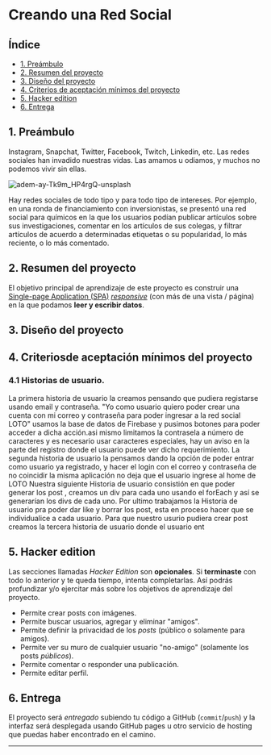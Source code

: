 # Creando una Red Social

## Índice

* [1. Preámbulo](#1-preámbulo)
* [2. Resumen del proyecto](#2-resumen-del-proyecto)
* [3. Diseño del proyecto](#3-diseño-del-proyecto)
* [4. Criterios de aceptación mínimos del proyecto](#4-criterios-de-aceptación-mínimos-del-proyecto)
* [5. Hacker edition](#5-hacker-edition)
* [6. Entrega](#6-entrega)

## 1. Preámbulo

Instagram, Snapchat, Twitter, Facebook, Twitch, Linkedin, etc. Las redes
sociales han invadido nuestras vidas. Las amamos u odiamos, y muchos no podemos
vivir sin ellas.

![adem-ay-Tk9m_HP4rgQ-unsplash](https://user-images.githubusercontent.com/110297/135544666-4efa54f1-4ff6-4c4c-b398-6df04ef56117.jpg)

Hay redes sociales de todo tipo y para todo tipo de intereses. Por ejemplo,
en una ronda de financiamiento con inversionistas, se presentó una red social
para químicos en la que los usuarios podían publicar artículos sobre sus
investigaciones, comentar en los artículos de sus colegas, y filtrar artículos
de acuerdo a determinadas etiquetas o su popularidad, lo más reciente, o lo
más comentado.

## 2. Resumen del proyecto

El objetivo principal de aprendizaje de este proyecto es construir una
[Single-page Application (SPA)](https://es.wikipedia.org/wiki/Single-page_application)
[_responsive_](https://curriculum.laboratoria.la/es/topics/css/02-responsive) (con más de una vista / página)
en la que podamos **leer y escribir datos**.

## 3. Diseño del proyecto

## 4. Criteriosde aceptación mínimos del proyecto

### 4.1 Historias de usuario.
La primera historia de usuario la creamos pensando que pudiera registarse usando email y contraseña. "Yo como usuario quiero poder crear una cuenta con mi correo y contraseña para poder ingresar a la red social LOTO" usamos la base de datos de Firebase y pusimos botones para poder acceder a dicha acción.asi mismo limitamos la contrasela a número de caracteres y es necesario usar caracteres especiales, hay un aviso en la parte del registro donde el usuario puede ver dicho requerimiento.
La segunda historia de usuario la pensamos dando la opción de poder entrar como usuario ya registrado, y hacer el login con el correo y contraseña de no coincidir la misma aplicación no deja que el usuario ingrese al home de LOTO
Nuestra siguiente Historia de usuario consistión en que poder generar los post , creamos un div para cada uno usando el forEach y así se generarían los divs de cada uno.
Por ultimo trabajamos la Historia de usuario pra poder dar like y borrar los post, esta en proceso hacer que se individualice a cada usuario.
Para que nuestro usurio pudiera crear post creamos la tercera historia de usuario donde el usuario
 ent
## 5. Hacker edition

Las secciones llamadas _Hacker Edition_ son **opcionales**. Si **terminaste**
con todo lo anterior y te queda tiempo, intenta completarlas. Así podrás
profundizar y/o ejercitar más sobre los objetivos de aprendizaje del proyecto.

* Permite crear posts con imágenes.
* Permite buscar usuarios, agregar y eliminar "amigos".
* Permite definir la privacidad de los _posts_ (público o solamente para amigos).
* Permite ver su muro de cualquier usuario "no-amigo" (solamente los
  posts _públicos_).
* Permite comentar o responder una publicación.
* Permite editar perfil.

## 6. Entrega

El proyecto será _entregado_ subiendo tu código a GitHub (`commit`/`push`) y la
interfaz será desplegada usando GitHub pages u otro servicio de hosting que
puedas haber encontrado en el camino.

***
